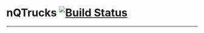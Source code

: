 # nQTrucks [![Build Status](https://travis-ci.org/newsages/nQTrucks.svg?branch=master)](https://travis-ci.org/newsages/nQTrucks)
__________
